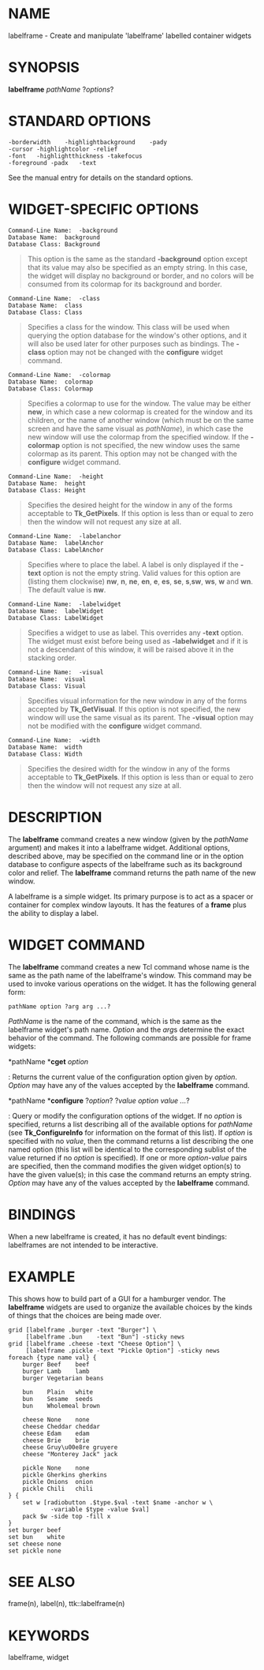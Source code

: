 # NAME

labelframe - Create and manipulate \'labelframe\' labelled container
widgets

# SYNOPSIS

**labelframe** *pathName* ?*options*?

# STANDARD OPTIONS

    -borderwidth	-highlightbackground	-pady
    -cursor	-highlightcolor	-relief
    -font	-highlightthickness	-takefocus
    -foreground	-padx	-text

See the manual entry for details on the standard options.

# WIDGET-SPECIFIC OPTIONS

    Command-Line Name:	-background
    Database Name:	background
    Database Class:	Background

> This option is the same as the standard **-background** option except
> that its value may also be specified as an empty string. In this case,
> the widget will display no background or border, and no colors will be
> consumed from its colormap for its background and border.

    Command-Line Name:	-class
    Database Name:	class
    Database Class:	Class

> Specifies a class for the window. This class will be used when
> querying the option database for the window\'s other options, and it
> will also be used later for other purposes such as bindings. The
> **-class** option may not be changed with the **configure** widget
> command.

    Command-Line Name:	-colormap
    Database Name:	colormap
    Database Class:	Colormap

> Specifies a colormap to use for the window. The value may be either
> **new**, in which case a new colormap is created for the window and
> its children, or the name of another window (which must be on the same
> screen and have the same visual as *pathName*), in which case the new
> window will use the colormap from the specified window. If the
> **-colormap** option is not specified, the new window uses the same
> colormap as its parent. This option may not be changed with the
> **configure** widget command.

    Command-Line Name:	-height
    Database Name:	height
    Database Class:	Height

> Specifies the desired height for the window in any of the forms
> acceptable to **Tk_GetPixels**. If this option is less than or equal
> to zero then the window will not request any size at all.

    Command-Line Name:	-labelanchor
    Database Name:	labelAnchor
    Database Class:	LabelAnchor

> Specifies where to place the label. A label is only displayed if the
> **-text** option is not the empty string. Valid values for this option
> are (listing them clockwise) **nw**, **n**, **ne**, **en**, **e**,
> **es**, **se**, **s**,**sw**, **ws**, **w** and **wn**. The default
> value is **nw**.

    Command-Line Name:	-labelwidget
    Database Name:	labelWidget
    Database Class:	LabelWidget

> Specifies a widget to use as label. This overrides any **-text**
> option. The widget must exist before being used as **-labelwidget**
> and if it is not a descendant of this window, it will be raised above
> it in the stacking order.

    Command-Line Name:	-visual
    Database Name:	visual
    Database Class:	Visual

> Specifies visual information for the new window in any of the forms
> accepted by **Tk_GetVisual**. If this option is not specified, the new
> window will use the same visual as its parent. The **-visual** option
> may not be modified with the **configure** widget command.

    Command-Line Name:	-width
    Database Name:	width
    Database Class:	Width

> Specifies the desired width for the window in any of the forms
> acceptable to **Tk_GetPixels**. If this option is less than or equal
> to zero then the window will not request any size at all.

# DESCRIPTION

The **labelframe** command creates a new window (given by the *pathName*
argument) and makes it into a labelframe widget. Additional options,
described above, may be specified on the command line or in the option
database to configure aspects of the labelframe such as its background
color and relief. The **labelframe** command returns the path name of
the new window.

A labelframe is a simple widget. Its primary purpose is to act as a
spacer or container for complex window layouts. It has the features of a
**frame** plus the ability to display a label.

# WIDGET COMMAND

The **labelframe** command creates a new Tcl command whose name is the
same as the path name of the labelframe\'s window. This command may be
used to invoke various operations on the widget. It has the following
general form:

    pathName option ?arg arg ...?

*PathName* is the name of the command, which is the same as the
labelframe widget\'s path name. *Option* and the *arg*s determine the
exact behavior of the command. The following commands are possible for
frame widgets:

*pathName ***cget** *option*

:   Returns the current value of the configuration option given by
    *option*. *Option* may have any of the values accepted by the
    **labelframe** command.

*pathName ***configure** ?*option*? ?*value option value \...*?

:   Query or modify the configuration options of the widget. If no
    *option* is specified, returns a list describing all of the
    available options for *pathName* (see **Tk_ConfigureInfo** for
    information on the format of this list). If *option* is specified
    with no *value*, then the command returns a list describing the one
    named option (this list will be identical to the corresponding
    sublist of the value returned if no *option* is specified). If one
    or more *option-value* pairs are specified, then the command
    modifies the given widget option(s) to have the given value(s); in
    this case the command returns an empty string. *Option* may have any
    of the values accepted by the **labelframe** command.

# BINDINGS

When a new labelframe is created, it has no default event bindings:
labelframes are not intended to be interactive.

# EXAMPLE

This shows how to build part of a GUI for a hamburger vendor. The
**labelframe** widgets are used to organize the available choices by the
kinds of things that the choices are being made over.

    grid [labelframe .burger -text "Burger"] \
         [labelframe .bun    -text "Bun"] -sticky news
    grid [labelframe .cheese -text "Cheese Option"] \
         [labelframe .pickle -text "Pickle Option"] -sticky news
    foreach {type name val} {
        burger Beef    beef
        burger Lamb    lamb
        burger Vegetarian beans

        bun    Plain   white
        bun    Sesame  seeds
        bun    Wholemeal brown

        cheese None    none
        cheese Cheddar cheddar
        cheese Edam    edam
        cheese Brie    brie
        cheese Gruy\u00e8re gruyere
        cheese "Monterey Jack" jack

        pickle None    none
        pickle Gherkins gherkins
        pickle Onions  onion
        pickle Chili   chili
    } {
        set w [radiobutton .$type.$val -text $name -anchor w \
                -variable $type -value $val]
        pack $w -side top -fill x
    }
    set burger beef
    set bun    white
    set cheese none
    set pickle none

# SEE ALSO

frame(n), label(n), ttk::labelframe(n)

# KEYWORDS

labelframe, widget

<!---
Copyright (c) 1990-1994 The Regents of the University of California
Copyright (c) 1994-1996 Sun Microsystems, Inc
-->


